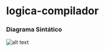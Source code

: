 # logica-compilador

### Diagrama Sintático

![alt text]([http://url/to/](https://github.com/gDuarteg/logica-compilador/blob/main/ds.png))
